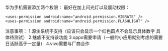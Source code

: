 华为手机需要添加两个权限：
   <uses-permission android:name="android.permission.INTERNET" />
   <uses-permission android:name="com.huawei.android.launcher.permission.CHANGE_BADGE" />
最好在加上闪光灯以及震动权限：
 <!--闪光的灯以及震动权限-->
    <uses-permission android:name="android.permission.VIBRATE" />
    <uses-permission android:name="android.permission.FLASHLIGHT" />
注意事项：
  1.源生系统不支持（应该只会显示一个红色圆点不会显示具体数字 具体待测试）
  2.魅族不支持该功能
  3.oppo需要申请（一般的小应用就别考虑的需要日活跃高于一定量）
  4.vivo需要与厂商合作
